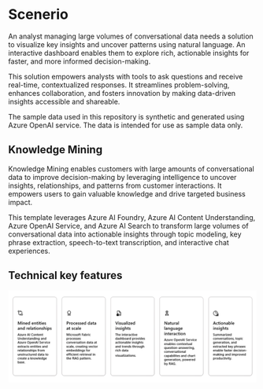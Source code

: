 # Scenerio

An analyst managing large volumes of conversational data needs a solution to visualize key insights and uncover patterns using natural language. An interactive dashboard enables them to explore rich, actionable insights for faster, and more informed decision-making.
 
This solution empowers analysts with tools to ask questions and receive real-time, contextualized responses. It streamlines problem-solving, enhances collaboration, and fosters innovation by making data-driven insights accessible and shareable.

The sample data used in this repository is synthetic and generated using Azure OpenAI service. The data is intended for use as sample data only.

## Knowledge Mining 

Knowledge Mining enables customers with large amounts of conversational data to improve decision-making by leveraging intelligence to uncover insights, relationships, and patterns from customer interactions. It empowers users to gain valuable knowledge and drive targeted business impact. 

This template leverages Azure AI Foundry, Azure AI Content Understanding, Azure OpenAI Service, and Azure AI Search to transform large volumes of conversational data into actionable insights through topic modeling, key phrase extraction, speech-to-text transcription, and interactive chat experiences.

## Technical key features

![image](./docs/Images/ReadMe/techkeyfeatures.png)



